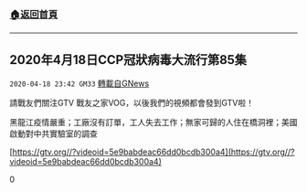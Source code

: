 ###  [:house:返回首頁](https://github.com/ourhimalayas/txt)
---

## 2020年4月18日CCP冠狀病毒大流行第85集
`2020-04-18 23:42 GM33` [轉載自GNews](https://gnews.org/zh-hant/177831/)

請戰友們關注GTV 戰友之家VOG，以後我們的視頻都會發到GTV啦！

黑龍江疫情嚴重；工廠沒有訂單，工人失去工作；無家可歸的人住在橋洞裡；美國啟動對中共實驗室的調查

[https://gtv.org//?videoid=5e9babdeac66dd0bcdb300a4](https://gtv.org//?videoid=5e9babdeac66dd0bcdb300a4)

0
